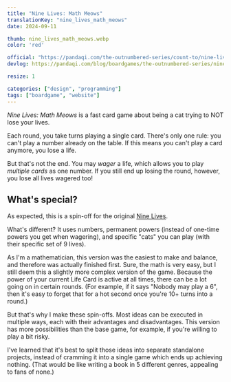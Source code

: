 ```yaml
---
title: "Nine Lives: Math Meows"
translationKey: "nine_lives_math_meows"
date: 2024-09-11

thumb: nine_lives_math_meows.webp
color: 'red'

official: "https://pandaqi.com/the-outnumbered-series/count-to/nine-lives-math-meows"
devlog: https://pandaqi.com/blog/boardgames/the-outnumbered-series/nine-lives-math-meows

resize: 1

categories: ["design", "programming"]
tags: ["boardgame", "website"]
---
```


_Nine Lives: Math Meows_ is a fast card game about being a cat trying to NOT lose your lives.

Each round, you take turns playing a single card. There's only one rule: you can't play a number already on the table. If this means you can't play a card anymore, you lose a life. 

But that's not the end. You may _wager_ a life, which allows you to play _multiple cards_ as one number. If you still end up losing the round, however, you lose all lives wagered too!

## What's special?

As expected, this is a spin-off for the original [Nine Lives](/en/design/boardgame/nine-lives). 

What's different? It uses numbers, permanent powers (instead of one-time powers you get when wagering), and specific "cats" you can play (with their specific set of 9 lives).

As I'm a mathematician, this version was the easiest to make and balance, and therefore was actually finished first. Sure, the math is very easy, but I still deem this a slightly more complex version of the game. Because the power of your current Life Card is active at all times, there can be a lot going on in certain rounds. (For example, if it says "Nobody may play a 6", then it's easy to forget that for a hot second once you're 10+ turns into a round.)

But that's why I make these spin-offs. Most ideas can be executed in multiple ways, each with their advantages and disadvantages. This version has more possibilities than the base game, for example, if you're willing to play a bit risky.

I've learned that it's best to split those ideas into separate standalone projects, instead of cramming it into a single game which ends up achieving nothing. (That would be like writing a book in 5 different genres, appealing to fans of none.)